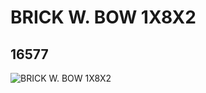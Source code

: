 # BRICK W. BOW 1X8X2
## 16577
![BRICK W. BOW 1X8X2](https://lc-www-live-s.legocdn.com/media/bricks/5/2/6062279.jpg)